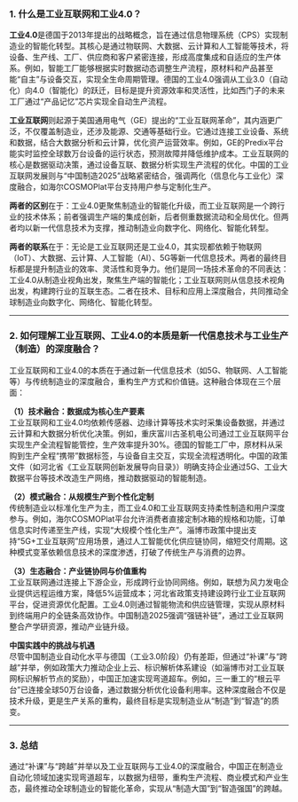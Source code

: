 ### 1. 什么是工业互联网和工业4.0？

**工业4.0**是德国于2013年提出的战略概念，旨在通过信息物理系统（CPS）实现制造业的智能化转型。其核心是通过物联网、大数据、云计算和人工智能等技术，将设备、生产线、工厂、供应商和客户紧密连接，形成高度集成和自适应的生产体系。例如，智能工厂能够根据实时数据动态调整生产流程，原材料和产品甚至能“自主”与设备交互，实现全生命周期管理。德国的工业4.0强调从工业3.0（自动化）向4.0（智能化）的跃迁，目标是提升资源效率和灵活性，比如西门子的未来工厂通过“产品记忆”芯片实现全自动生产流程。

**工业互联网**则起源于美国通用电气（GE）提出的“工业互联网革命”，其内涵更广泛，不仅覆盖制造业，还涉及能源、交通等基础行业。它通过连接工业设备、系统和数据，结合大数据分析和云计算，优化资产运营效率。例如，GE的Predix平台能实时监控全球数万台设备的运行状态，预测故障并降低维护成本。工业互联网的核心是数据驱动决策，通过设备互联、数据分析实现生产流程的优化。中国的工业互联网发展则与“中国制造2025”战略紧密结合，强调两化（信息化与工业化）深度融合，如海尔COSMOPlat平台支持用户参与定制化生产。

**两者的区别**在于：工业4.0更聚焦制造业的智能化升级，而工业互联网是一个跨行业的技术体系；前者强调生产端的集成创新，后者侧重数据流动和全局优化。但两者均以新一代信息技术为支撑，推动制造业向数字化、网络化、智能化转型。

**两者的联系**在于：无论是工业互联网还是工业4.0，其实现都依赖于物联网（IoT）、大数据、云计算、人工智能（AI）、5G等新一代信息技术。两者的最终目标都是提升制造业的效率、灵活性和竞争力。他们是同一场技术革命的不同表达：工业4.0从制造业视角出发，聚焦生产端的智能化；工业互联网则从信息技术视角出发，构建跨行业的互联生态。二者在技术、目标和应用上深度融合，共同推动全球制造业向数字化、网络化、智能化转型。

---

### 2. 如何理解工业互联网、工业4.0的本质是新一代信息技术与工业生产（制造）的深度融合？

工业互联网和工业4.0的本质在于通过新一代信息技术（如5G、物联网、人工智能等）与传统制造业的深度融合，重构生产方式和价值链。这种融合体现在三个层面：

**（1）技术融合：数据成为核心生产要素**  
工业互联网和工业4.0均依赖传感器、边缘计算等技术实时采集设备数据，并通过云计算和大数据分析优化决策。例如，重庆富川古圣机电公司通过工业互联网平台实现生产全流程智能管控，生产效率提升30%。德国的智能工厂中，原材料从采购到生产全程“携带”数据标签，与设备自主交互，实现全流程透明化。中国的政策文件（如河北省《工业互联网创新发展导向目录》）明确支持企业通过5G、工业大数据平台等技术改造生产网络，推动数据驱动的智能制造。

**（2）模式融合：从规模生产到个性化定制**  
传统制造业以标准化生产为主，而工业4.0和工业互联网支持柔性制造和用户深度参与。例如，海尔COSMOPlat平台允许消费者直接定制冰箱的规格和功能，订单信息实时传递至生产线，实现“大规模个性化生产”。淄博市政策中提出支持“5G+工业互联网”应用场景，通过人工智能优化供应链协同，缩短交付周期。这种模式变革依赖信息技术的深度渗透，打破了传统生产与消费的边界。

**（3）生态融合：产业链协同与价值重构**  
工业互联网通过连接上下游企业，形成跨行业协同网络。例如，联想为风力发电企业提供远程运维方案，降低5%运营成本；河北省政策支持建设跨行业工业互联网平台，促进资源优化配置。工业4.0则通过智能物流和供应链管理，实现从原材料到终端用户的全链条高效协作。中国制造2025强调“强链补链”，通过工业互联网整合产学研资源，推动产业链升级。

**中国实践中的挑战与机遇**  
尽管中国制造业自动化水平与德国（工业3.0阶段）仍有差距，但通过“补课”与“跨越”并举，例如政策大力推动企业上云、标识解析体系建设（如淄博市对工业互联网标识解析节点的奖励），中国正加速实现弯道超车。例如，三一重工的“根云平台”已连接全球50万台设备，通过数据分析优化设备利用率。这种深度融合不仅是技术升级，更是生产关系的重构，最终目标是实现制造业从“制造”到“智造”的质变。

---

### 3. 总结

通过“补课”与“跨越”并举以及工业互联网与工业4.0的深度融合，中国正在制造业自动化领域加速实现弯道超车，以数据为纽带，重构生产流程、商业模式和产业生态，最终推动全球制造业的智能化革命，实现从“制造大国”到“智造强国”的跨越。
